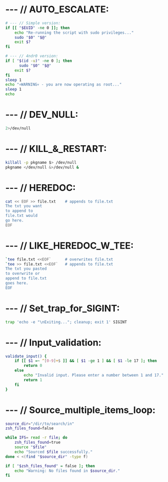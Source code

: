 # --- // AUTO_ESCALATE:
```bash
# --- // Simple version:
if [[ "$EUID" -ne 0 ]]; then
    echo "Re-running the script with sudo privileges..."
    sudo "$0" "$@"
    exit $?
fi

# --- // 4ndr0 version:
if [ "$(id -u)" -ne 0 ]; then
      sudo "$0" "$@"
    exit $?
fi
sleep 1
echo "💀WARNING💀 - you are now operating as root..."
sleep 1
echo
```

# --- // DEV_NULL:
```bash
2>/dev/null
```

# --- // KILL_&_RESTART:
```bash
killall -p pkgname $> /dev/null
pkgname </dev/null &>/dev/null &
```

# --- // HEREDOC:
```bash
cat << EOF >> file.txt    # appends to file.txt
The txt you want
to append to
file.txt would
go here.
EOF
```

# --- // LIKE_HEREDOC_W_TEE:
```bash
`tee file.txt <<EOF`      # overwrites file.txt
`tee >> file.txt <<EOF`   # appends to file.txt
The txt you pasted
to overwrite or
append to file.txt
goes here.
EOF
```

# --- // Set_trap_for_SIGINT:
```bash
trap 'echo -e "\nExiting..."; cleanup; exit 1' SIGINT
```

# --- // Input_validation:
```bash
validate_input() {
    if [[ $1 =~ ^[0-9]+$ ]] && [ $1 -ge 1 ] && [ $1 -le 17 ]; then
        return 0
    else
        echo "Invalid input. Please enter a number between 1 and 17."
        return 1
    fi
}
```

# --- // Source_multiple_items_loop:
```bash
source_dir="/dir/to/search/in"
zsh_files_found=false

while IFS= read -r file; do
    zsh_files_found=true
    source "$file"
    echo "Sourced $file successfully."
done < <(find "$source_dir" -type f)

if [ "$zsh_files_found" = false ]; then
    echo "Warning: No files found in $source_dir."
fi
```
